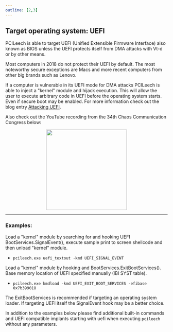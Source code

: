 ```yaml
---
outline: [2,3]
---
```




## Target operating system: UEFI

PCILeech is able to target UEFI (Unified Extensible Firmware Interface) also known as BIOS unless the UEFI protects itself from DMA attacks with Vt-d or by other means.

Most computers in 2018 do not protect their UEFI by default. The most noteworthy secure exceptions are Macs and more recent computers from other big brands such as Lenovo.

If a computer is vulnerable in its UEFI mode for DMA attacks PCILeech is able to inject a "kernel" module and hijack execution. This will allow the user to execute arbitrary code in UEFI before the operating system starts. Even if secure boot may be enabled. For more information check out the blog entry [Attacking UEFI](http://blog.frizk.net/2017/08/attacking-uefi.html).

Also check out the YouTube recording from the 34th Chaos Communication Congress below:

<p align="center"><a href="https://youtu.be/XcEYkcwbRX8?t=17m40s" alt="34C3 FPGA UEFI Attack" target="_new"><img src="https://img.youtube.com/vi/XcEYkcwbRX8/0.jpg" height="250"/></a></p>

***

### Examples:

Load a "kernel" module by searching for and hooking UEFI BootServices.SignalEvent(), execute sample print to screen shellcode and then unload "kernel" module.
* ` pcileech.exe uefi_textout -kmd UEFI_SIGNAL_EVENT ` 

Load a "kernel" module by hooking and BootServices.ExitBootServices(). Base memory location of UEFI specified manually (IBI SYST table).
* ` pcileech.exe kmdload -kmd UEFI_EXIT_BOOT_SERVICES -efibase 0x7b399018 ` 

The ExitBootServices is recommended if targeting an operating system loader. If targeting UEFI itself the SignalEvent hook may be a better choice.

In addition to the examples below please find additional built-in commands and UEFI compatible implants starting with uefi when executing `pcileech` without any parameters.
